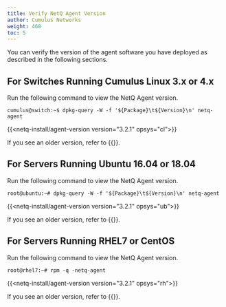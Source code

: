 ```yaml
---
title: Verify NetQ Agent Version
author: Cumulus Networks
weight: 460
toc: 5
---
```

You can verify the version of the agent software you have deployed as described in the following sections.

## For Switches Running Cumulus Linux 3.x or 4.x

Run the following command to view the NetQ Agent version.

```
cumulus@switch:~$ dpkg-query -W -f '${Package}\t${Version}\n' netq-agent
```

{{<netq-install/agent-version version="3.2.1" opsys="cl">}}

If you see an older version, refer to {{<link title="Upgrade NetQ Agents on Cumulus Linux Switches">}}.

## For Servers Running Ubuntu 16.04 or 18.04

Run the following command to view the NetQ Agent version.

```
root@ubuntu:~# dpkg-query -W -f '${Package}\t${Version}\n' netq-agent
```

{{<netq-install/agent-version version="3.2.1" opsys="ub">}}

If you see an older version, refer to {{<link title="Upgrade NetQ Agents on Ubuntu Servers">}}.

## For Servers Running RHEL7 or CentOS

Run the following command to view the NetQ Agent version.

```
root@rhel7:~# rpm -q -netq-agent
```

{{<netq-install/agent-version version="3.2.1" opsys="rh">}}

If you see an older version, refer to {{<link title="Upgrade NetQ Agents on RHEL or CentOS Servers">}}.
